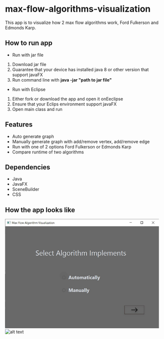 # max-flow-algorithms-visualization
This app is to visualize how 2 max flow algorithms work, Ford Fulkerson and Edmonds Karp.

## How to run app
- Run with jar file
 1. Download jar file
 2. Guarantee that your device has installed java 8 or other version that support javaFX
 3. Run command line with **java -jar "path to jar file"**
- Run with Eclipse
 1. Either fork or download the app and open it onEeclipse
 2. Ensure that your Eclips environment support javaFX
 3. Open main class and run

## Features
- Auto generate graph
- Manually generate graph with add/remove vertex, add/remove edge
- Run with one of 2 options Ford Fulkerson or Edmonds Karp
- Compare runtime of two algorithms

## Dependencies
- Java
- JavaFX
- SceneBuilder
- CSS

## How the app looks like
![alt text](https://github.com/tridogithub/max-flow-algorithms-visualization/blob/main/1.jpg)
![alt text]()
